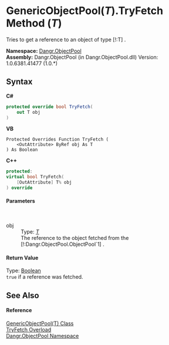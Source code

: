 # GenericObjectPool(*T*).TryFetch Method (*T*)
 

Tries to get a reference to an object of type [!:T] .

**Namespace:**&nbsp;<a href="N_Dangr_ObjectPool">Dangr.ObjectPool</a><br />**Assembly:**&nbsp;Dangr.ObjectPool (in Dangr.ObjectPool.dll) Version: 1.0.6381.41477 (1.0.*)

## Syntax

**C#**<br />
``` C#
protected override bool TryFetch(
	out T obj
)
```

**VB**<br />
``` VB
Protected Overrides Function TryFetch ( 
	<OutAttribute> ByRef obj As T
) As Boolean
```

**C++**<br />
``` C++
protected:
virtual bool TryFetch(
	[OutAttribute] T% obj
) override
```


#### Parameters
&nbsp;<dl><dt>obj</dt><dd>Type: <a href="T_Dangr_ObjectPool_GenericObjectPool_1">*T*</a><br />The reference to the object fetched from the [!:Dangr.ObjectPool.ObjectPool`1] .</dd></dl>

#### Return Value
Type: <a href="http://msdn2.microsoft.com/en-us/library/a28wyd50" target="_blank">Boolean</a><br />`true` if a reference was fetched.

## See Also


#### Reference
<a href="T_Dangr_ObjectPool_GenericObjectPool_1">GenericObjectPool(T) Class</a><br /><a href="Overload_Dangr_ObjectPool_GenericObjectPool_1_TryFetch">TryFetch Overload</a><br /><a href="N_Dangr_ObjectPool">Dangr.ObjectPool Namespace</a><br />